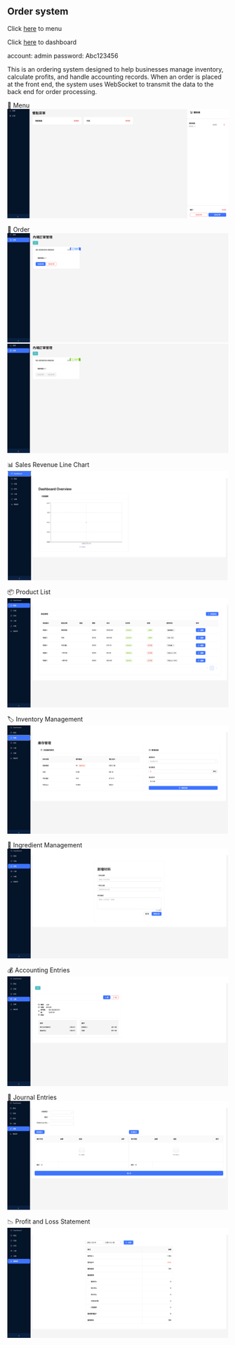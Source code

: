 ## Order system

Click [here](http://104.155.238.185/menu) to menu

Click [here](http://104.155.238.185/login) to dashboard

account: admin
password: Abc123456

This is an ordering system designed to help businesses manage inventory, calculate profits, and handle accounting records. When an order is placed at the front end, the system uses WebSocket to transmit the data to the back end for order processing.

📖 Menu
![menu](https://github.com/jieyi840713/admin-dashboard/blob/main/1.png?raw=true)

🛒 Order
![order](https://github.com/jieyi840713/admin-dashboard/blob/main/2.png?raw=true)
![order](https://github.com/jieyi840713/admin-dashboard/blob/main/3.png?raw=true)

📊 Sales Revenue Line Chart
![dashboard](https://github.com/jieyi840713/admin-dashboard/blob/main/4.png?raw=true)

📦 Product List 
![product](https://github.com/jieyi840713/admin-dashboard/blob/main/5.png?raw=true)

🏷️ Inventory Management 
![inventory](https://github.com/jieyi840713/admin-dashboard/blob/main/6.png?raw=true)

🥦 Ingredient Management
![ingredient](https://github.com/jieyi840713/admin-dashboard/blob/main/7.png?raw=true)

💰 Accounting Entries
![entries](https://github.com/jieyi840713/admin-dashboard/blob/main/8.png?raw=true)

📑 Journal Entries
![journal](https://github.com/jieyi840713/admin-dashboard/blob/main/9.png?raw=true)

📉 Profit and Loss Statement 
![statement](https://github.com/jieyi840713/admin-dashboard/blob/main/10.png?raw=true)
